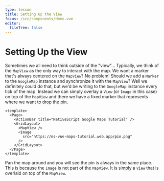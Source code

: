 ```yaml
---
type: lesson
title: Setting Up the View
focus: /src/components/Home.vue
editor:
  fileTree: false
---
```


# Setting Up the View

Sometimes we all need to think outside of the "view"... Typically, we think of the `MapView` as the only way to interact with the map. We want a marker that's always centered on the `MapView`? No problem! Should we add a `Marker` to the `GoogleMap` instance and synchronize it with the `MapView`? Well we definitely could do that, but we'd be writing to the `GoogleMap` instance every tick of the map. Instead we can simply overlay a `View` (or `Image` in this case) on top of the `MapView` and there we have a fixed marker that represents where we want to drop the pin. 

```vue
<template>
  <Page>
    <ActionBar title="NativeScript Google Maps Tutorial" />
    <GridLayout>
      <MapView />
      <Image
        src="https://ns-vue-maps-tutorial.web.app/pin.png"
      />
    </GridLayout>
  </Page>
</template>
```

Pan the map around and you will see the pin is always in the same place. This is because the `Image` is not part of the `MapView`. It is simply a `View` that is overlaid on top of the `MapView`. 